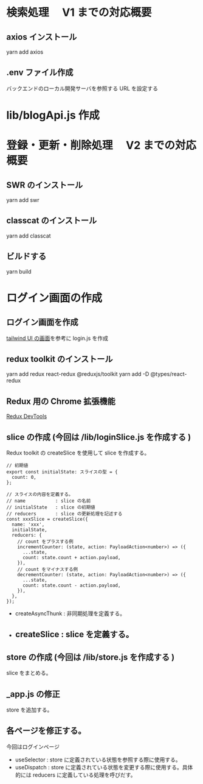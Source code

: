 # 検索処理　 V1 までの対応概要

## axios インストール

yarn add axios

## .env ファイル作成

バックエンドのローカル開発サーバを参照する URL を設定する

# lib/blogApi.js 作成

# 登録・更新・削除処理　 V2 までの対応概要

## SWR のインストール

yarn add swr

## classcat のインストール

yarn add classcat

## ビルドする

yarn build

# ログイン画面の作成

## ログイン画面を作成

[tailwind UI の画面](https://tailwindui.com/components/application-ui/forms/sign-in-forms)を参考に login.js を作成

## redux toolkit のインストール

yarn add redux react-redux @reduxjs/toolkit
yarn add -D @types/react-redux

## Redux 用の Chrome 拡張機能

[Redux DevTools](https://chrome.google.com/webstore/detail/redux-devtools/lmhkpmbekcpmknklioeibfkpmmfibljd?hl=ja)

## slice の作成 (今回は /lib/loginSlice.js を作成する )

Redux toolkit の createSlice を使用して slice を作成する。

```
// 初期値
export const initialState: スライスの型 = {
  count: 0,
};

// スライスの内容を定義する。
// name           : slice の名前
// initialState   : slice の初期値
// reducers       : slice の更新処理を記述する
const xxxSlice = createSlice({
  name: 'xxx',
  initialState,
  reducers: {
    // count をプラスする例
    incrementCounter: (state, action: PayloadAction<number>) => ({
      ...state,
      count: state.count + action.payload,
    }),
    // count をマイナスする例
    decrementCounter: (state, action: PayloadAction<number>) => ({
      ...state,
      count: state.count - action.payload,
    }),
  },
});
```

- createAsyncThunk : 非同期処理を定義する。
- ## createSlice : slice を定義する。

## store の作成 (今回は /lib/store.js を作成する )

slice をまとめる。

## \_app.js の修正

store を追加する。

## 各ページを修正する。

今回はログインページ

- useSelector : store に定義されている状態を参照する際に使用する。
- useDispatch : store に定義されている状態を変更する際に使用する。具体的には reducers に定義している処理を呼びだす。
